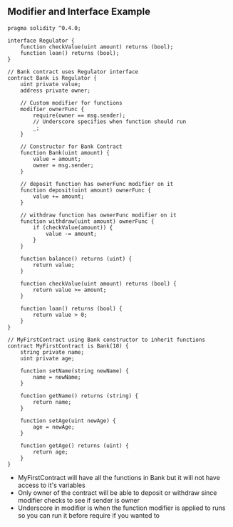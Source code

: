 ## Modifier and Interface Example

```
pragma solidity ^0.4.0;

interface Regulator {
    function checkValue(uint amount) returns (bool);
    function loan() returns (bool);
}

// Bank contract uses Regulator interface
contract Bank is Regulator {
    uint private value;
    address private owner;

    // Custom modifier for functions
    modifier ownerFunc {
        require(owner == msg.sender);
        // Underscore specifies when function should run
        _;
    }

    // Constructor for Bank Contract
    function Bank(uint amount) {
        value = amount;
        owner = msg.sender;
    }

    // deposit function has ownerFunc modifier on it
    function deposit(uint amount) ownerFunc {
        value += amount;
    }

    // withdraw function has ownerFunc modifier on it
    function withdraw(uint amount) ownerFunc {
        if (checkValue(amount)) {
            value -= amount;
        }
    }

    function balance() returns (uint) {
        return value;
    }

    function checkValue(uint amount) returns (bool) {
        return value >= amount;
    }

    function loan() returns (bool) {
        return value > 0;
    }
}

// MyFirstContract using Bank constructor to inherit functions
contract MyFirstContract is Bank(10) {
    string private name;
    uint private age;

    function setName(string newName) {
        name = newName;
    }

    function getName() returns (string) {
        return name;
    }

    function setAge(uint newAge) {
        age = newAge;
    }

    function getAge() returns (uint) {
        return age;
    }
}
```

- MyFirstContract will have all the functions in Bank but it will not have access to it's variables
- Only owner of the contract will be able to deposit or withdraw since modifier checks to see if sender is owner
- Underscore in modifier is when the function modifier is applied to runs so you can run it before require if you wanted to
